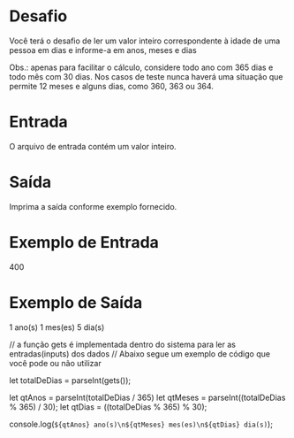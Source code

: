 # Desafio
Você terá o desafio de ler um valor inteiro correspondente à idade de uma pessoa em dias e informe-a em anos, meses e dias

Obs.: apenas para facilitar o cálculo, considere todo ano com 365 dias e todo mês com 30 dias. Nos casos de teste nunca haverá uma situação que permite 12 meses e alguns dias, como 360, 363 ou 364. 

# Entrada
O arquivo de entrada contém um valor inteiro.

# Saída
Imprima a saída conforme exemplo fornecido.

# Exemplo de Entrada
400

# Exemplo de Saída
1 ano(s)
1 mes(es)
5 dia(s)

// a função gets é implementada dentro do sistema para ler as entradas(inputs) dos dados
// Abaixo segue um exemplo de código que você pode ou não utilizar

let totalDeDias = parseInt(gets());

let qtAnos = parseInt(totalDeDias / 365)
let qtMeses = parseInt((totalDeDias % 365) / 30);
let qtDias = ((totalDeDias % 365) % 30);

console.log(`${qtAnos} ano(s)\n${qtMeses} mes(es)\n${qtDias} dia(s)`);

